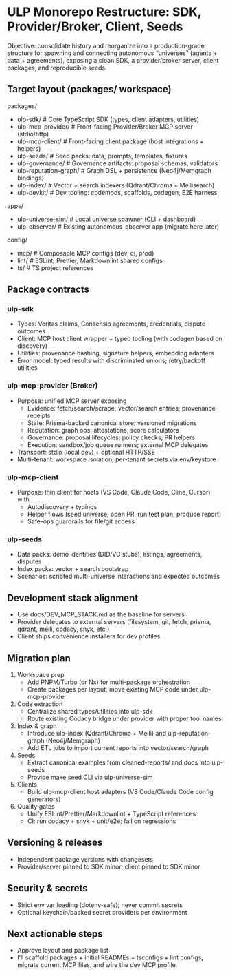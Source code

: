 # ULP Monorepo Restructure: SDK, Provider/Broker, Client, Seeds

Objective: consolidate history and reorganize into a production-grade structure for spawning and connecting autonomous “universes” (agents + data + agreements), exposing a clean SDK, a provider/broker server, client packages, and reproducible seeds.

## Target layout (packages/ workspace)

packages/

- ulp-sdk/                # Core TypeScript SDK (types, client adapters, utilities)
- ulp-mcp-provider/       # Front-facing Provider/Broker MCP server (stdio/http)
- ulp-mcp-client/         # Front-facing client package (host integrations + helpers)
- ulp-seeds/              # Seed packs: data, prompts, templates, fixtures
- ulp-governance/         # Governance artifacts: proposal schemas, validators
- ulp-reputation-graph/   # Graph DSL + persistence (Neo4j/Memgraph bindings)
- ulp-index/              # Vector + search indexers (Qdrant/Chroma + Meilisearch)
- ulp-devkit/             # Dev tooling: codemods, scaffolds, codegen, E2E harness

apps/

- ulp-universe-sim/       # Local universe spawner (CLI + dashboard)
- ulp-observer/           # Existing autonomous-observer app (migrate here later)

config/

- mcp/                    # Composable MCP configs (dev, ci, prod)
- lint/                   # ESLint, Prettier, Markdownlint shared configs
- ts/                     # TS project references

## Package contracts

### ulp-sdk

- Types: Veritas claims, Consensio agreements, credentials, dispute outcomes
- Client: MCP host client wrapper + typed tooling (with codegen based on discovery)
- Utilities: provenance hashing, signature helpers, embedding adapters
- Error model: typed results with discriminated unions; retry/backoff utilities

### ulp-mcp-provider (Broker)

- Purpose: unified MCP server exposing
  - Evidence: fetch/search/scrape; vector/search entries; provenance receipts
  - State: Prisma-backed canonical store; versioned migrations
  - Reputation: graph ops; attestations; score calculators
  - Governance: proposal lifecycles; policy checks; PR helpers
  - Execution: sandbox/job queue runners; external MCP delegates
- Transport: stdio (local dev) + optional HTTP/SSE
- Multi-tenant: workspace isolation; per-tenant secrets via env/keystore

### ulp-mcp-client

- Purpose: thin client for hosts (VS Code, Claude Code, Cline, Cursor) with
  - Autodiscovery + typings
  - Helper flows (seed universe, open PR, run test plan, produce report)
  - Safe-ops guardrails for file/git access

### ulp-seeds

- Data packs: demo identities (DID/VC stubs), listings, agreements, disputes
- Index packs: vector + search bootstrap
- Scenarios: scripted multi-universe interactions and expected outcomes

## Development stack alignment

- Use docs/DEV_MCP_STACK.md as the baseline for servers
- Provider delegates to external servers (filesystem, git, fetch, prisma, qdrant, meili, codacy, snyk, etc.)
- Client ships convenience installers for dev profiles

## Migration plan

1. Workspace prep
   - Add PNPM/Turbo (or Nx) for multi-package orchestration
   - Create packages per layout; move existing MCP code under ulp-mcp-provider
2. Code extraction
   - Centralize shared types/utilities into ulp-sdk
   - Route existing Codacy bridge under provider with proper tool names
3. Index & graph
   - Introduce ulp-index (Qdrant/Chroma + Meili) and ulp-reputation-graph (Neo4j/Memgraph)
   - Add ETL jobs to import current reports into vector/search/graph
4. Seeds
   - Extract canonical examples from cleaned-reports/ and docs into ulp-seeds
   - Provide make:seed CLI via ulp-universe-sim
5. Clients
   - Build ulp-mcp-client host adapters (VS Code/Claude Code config generators)
6. Quality gates
   - Unify ESLint/Prettier/Markdownlint + TypeScript references
   - CI: run codacy + snyk + unit/e2e; fail on regressions

## Versioning & releases

- Independent package versions with changesets
- Provider/server pinned to SDK minor; client pinned to SDK minor

## Security & secrets

- Strict env var loading (dotenv-safe); never commit secrets
- Optional keychain/backed secret providers per environment

## Next actionable steps

- Approve layout and package list
- I’ll scaffold packages + initial READMEs + tsconfigs + lint configs, migrate current MCP files, and wire the dev MCP profile.
